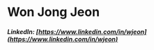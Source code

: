 # Won Jong Jeon

##### LinkedIn: [https://www.linkedin.com/in/wjeon](https://www.linkedin.com/in/wjeon)


